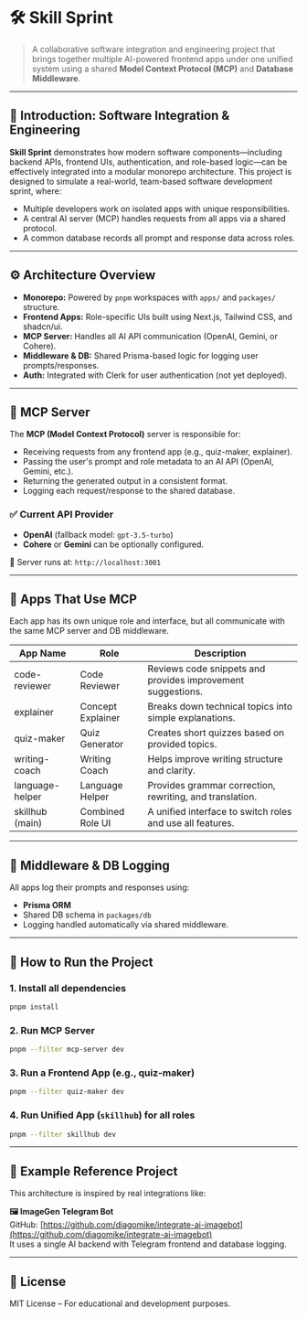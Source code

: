 # 🛠️ Skill Sprint

> A collaborative software integration and engineering project that brings together multiple AI-powered frontend apps under one unified system using a shared **Model Context Protocol (MCP)** and **Database Middleware**.

---

## 📘 Introduction: Software Integration & Engineering

**Skill Sprint** demonstrates how modern software components—including backend APIs, frontend UIs, authentication, and role-based logic—can be effectively integrated into a modular monorepo architecture. This project is designed to simulate a real-world, team-based software development sprint, where:
- Multiple developers work on isolated apps with unique responsibilities.
- A central AI server (MCP) handles requests from all apps via a shared protocol.
- A common database records all prompt and response data across roles.

---

## ⚙️ Architecture Overview

- **Monorepo:** Powered by `pnpm` workspaces with `apps/` and `packages/` structure.
- **Frontend Apps:** Role-specific UIs built using Next.js, Tailwind CSS, and shadcn/ui.
- **MCP Server:** Handles all AI API communication (OpenAI, Gemini, or Cohere).
- **Middleware & DB:** Shared Prisma-based logic for logging user prompts/responses.
- **Auth:** Integrated with Clerk for user authentication (not yet deployed).

---

## 🧠 MCP Server

The **MCP (Model Context Protocol)** server is responsible for:

- Receiving requests from any frontend app (e.g., quiz-maker, explainer).
- Passing the user's prompt and role metadata to an AI API (OpenAI, Gemini, etc.).
- Returning the generated output in a consistent format.
- Logging each request/response to the shared database.

### ✅ Current API Provider
- **OpenAI** (fallback model: `gpt-3.5-turbo`)
- **Cohere** or **Gemini** can be optionally configured.

📍 Server runs at: `http://localhost:3001`

---

## 🧩 Apps That Use MCP

Each app has its own unique role and interface, but all communicate with the same MCP server and DB middleware.

| App Name         | Role                        | Description                                                |
|------------------|-----------------------------|------------------------------------------------------------|
| code-reviewer    | Code Reviewer               | Reviews code snippets and provides improvement suggestions.|
| explainer        | Concept Explainer           | Breaks down technical topics into simple explanations.     |
| quiz-maker       | Quiz Generator              | Creates short quizzes based on provided topics.            |
| writing-coach    | Writing Coach               | Helps improve writing structure and clarity.               |
| language-helper  | Language Helper             | Provides grammar correction, rewriting, and translation.   |
| skillhub (main)  | Combined Role UI            | A unified interface to switch roles and use all features.  |

---

## 🧱 Middleware & DB Logging

All apps log their prompts and responses using:
- **Prisma ORM**
- Shared DB schema in `packages/db`
- Logging handled automatically via shared middleware.

---

## 🚀 How to Run the Project

### 1. Install all dependencies
```bash
pnpm install
```

### 2. Run MCP Server
```bash
pnpm --filter mcp-server dev
```

### 3. Run a Frontend App (e.g., quiz-maker)
```bash
pnpm --filter quiz-maker dev
```

### 4. Run Unified App (`skillhub`) for all roles
```bash
pnpm --filter skillhub dev
```

---

## 📜 Example Reference Project

This architecture is inspired by real integrations like:

**🖼️ ImageGen Telegram Bot**  
GitHub: [https://github.com/diagomike/integrate-ai-imagebot](https://github.com/diagomike/integrate-ai-imagebot)  
It uses a single AI backend with Telegram frontend and database logging.

---

## 📄 License

MIT License – For educational and development purposes.
